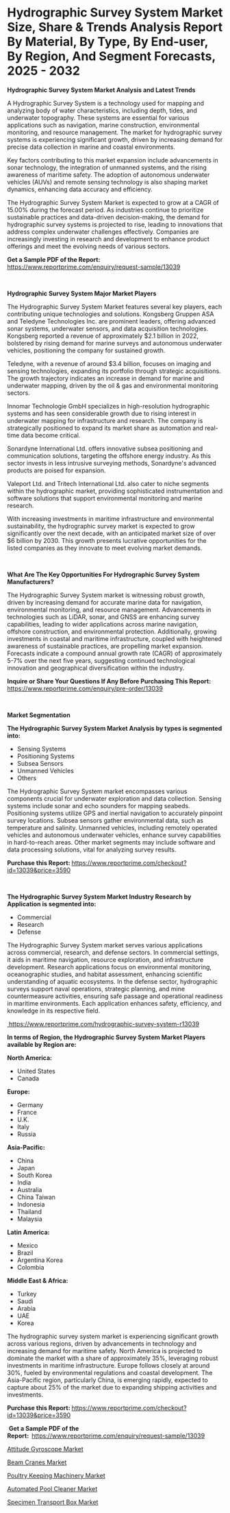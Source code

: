 <p><h1>Hydrographic Survey System Market Size, Share & Trends Analysis Report By Material, By Type, By End-user, By Region, And Segment Forecasts, 2025 - 2032</h1></p><p><strong>Hydrographic Survey System Market Analysis and Latest Trends</strong></p>
<p><p>A Hydrographic Survey System is a technology used for mapping and analyzing body of water characteristics, including depth, tides, and underwater topography. These systems are essential for various applications such as navigation, marine construction, environmental monitoring, and resource management. The market for hydrographic survey systems is experiencing significant growth, driven by increasing demand for precise data collection in marine and coastal environments. </p><p>Key factors contributing to this market expansion include advancements in sonar technology, the integration of unmanned systems, and the rising awareness of maritime safety. The adoption of autonomous underwater vehicles (AUVs) and remote sensing technology is also shaping market dynamics, enhancing data accuracy and efficiency.</p><p>The Hydrographic Survey System Market is expected to grow at a CAGR of 15.00% during the forecast period. As industries continue to prioritize sustainable practices and data-driven decision-making, the demand for hydrographic survey systems is projected to rise, leading to innovations that address complex underwater challenges effectively. Companies are increasingly investing in research and development to enhance product offerings and meet the evolving needs of various sectors.</p></p>
<p><strong>Get a Sample PDF of the Report:&nbsp;</strong> <a href="https://www.reportprime.com/enquiry/request-sample/13039?utm_campaign=1875&utm_medium=2&utm_source=Github&utm_content=ia&utm_term=19032025&utm_id=hydrographic-survey-system">https://www.reportprime.com/enquiry/request-sample/13039</a></p>
<p>&nbsp;</p>
<p><strong>Hydrographic Survey System Major Market Players</strong></p>
<p><p>The Hydrographic Survey System Market features several key players, each contributing unique technologies and solutions. Kongsberg Gruppen ASA and Teledyne Technologies Inc. are prominent leaders, offering advanced sonar systems, underwater sensors, and data acquisition technologies. Kongsberg reported a revenue of approximately $2.1 billion in 2022, bolstered by rising demand for marine surveys and autonomous underwater vehicles, positioning the company for sustained growth.</p><p>Teledyne, with a revenue of around $3.4 billion, focuses on imaging and sensing technologies, expanding its portfolio through strategic acquisitions. The growth trajectory indicates an increase in demand for marine and underwater mapping, driven by the oil & gas and environmental monitoring sectors.</p><p>Innomar Technologie GmbH specializes in high-resolution hydrographic systems and has seen considerable growth due to rising interest in underwater mapping for infrastructure and research. The company is strategically positioned to expand its market share as automation and real-time data become critical.</p><p>Sonardyne International Ltd. offers innovative subsea positioning and communication solutions, targeting the offshore energy industry. As this sector invests in less intrusive surveying methods, Sonardyne's advanced products are poised for expansion.</p><p>Valeport Ltd. and Tritech International Ltd. also cater to niche segments within the hydrographic market, providing sophisticated instrumentation and software solutions that support environmental monitoring and marine research.</p><p>With increasing investments in maritime infrastructure and environmental sustainability, the hydrographic survey market is expected to grow significantly over the next decade, with an anticipated market size of over $6 billion by 2030. This growth presents lucrative opportunities for the listed companies as they innovate to meet evolving market demands.</p></p>
<p>&nbsp;</p>
<p><strong>What Are The Key Opportunities For Hydrographic Survey System Manufacturers?</strong></p>
<p><p>The Hydrographic Survey System market is witnessing robust growth, driven by increasing demand for accurate marine data for navigation, environmental monitoring, and resource management. Advancements in technologies such as LiDAR, sonar, and GNSS are enhancing survey capabilities, leading to wider applications across marine navigation, offshore construction, and environmental protection. Additionally, growing investments in coastal and maritime infrastructure, coupled with heightened awareness of sustainable practices, are propelling market expansion. Forecasts indicate a compound annual growth rate (CAGR) of approximately 5-7% over the next five years, suggesting continued technological innovation and geographical diversification within the industry.</p></p>
<p><strong>Inquire or Share Your Questions If Any Before Purchasing This Report:</strong> <a href="https://www.reportprime.com/enquiry/pre-order/13039?utm_campaign=1875&utm_medium=2&utm_source=Github&utm_content=ia&utm_term=19032025&utm_id=hydrographic-survey-system">https://www.reportprime.com/enquiry/pre-order/13039</a></p>
<p>&nbsp;</p>
<p><strong>Market Segmentation</strong></p>
<p><strong>The Hydrographic Survey System Market Analysis by types is segmented into:</strong></p>
<p><ul><li>Sensing Systems</li><li>Positioning Systems</li><li>Subsea Sensors</li><li>Unmanned Vehicles</li><li>Others</li></ul></p>
<p><p>The Hydrographic Survey System market encompasses various components crucial for underwater exploration and data collection. Sensing systems include sonar and echo sounders for mapping seabeds. Positioning systems utilize GPS and inertial navigation to accurately pinpoint survey locations. Subsea sensors gather environmental data, such as temperature and salinity. Unmanned vehicles, including remotely operated vehicles and autonomous underwater vehicles, enhance survey capabilities in hard-to-reach areas. Other market segments may include software and data processing solutions, vital for analyzing survey results.</p></p>
<p><strong>Purchase this Report:&nbsp;</strong><a href="https://www.reportprime.com/checkout?id=13039&price=3590&utm_campaign=1875&utm_medium=2&utm_source=Github&utm_content=ia&utm_term=19032025&utm_id=hydrographic-survey-system">https://www.reportprime.com/checkout?id=13039&price=3590</a></p>
<p>&nbsp;</p>
<p><strong>The Hydrographic Survey System Market Industry Research by Application is segmented into:</strong></p>
<p><ul><li>Commercial</li><li>Research</li><li>Defense</li></ul></p>
<p><p>The Hydrographic Survey System market serves various applications across commercial, research, and defense sectors. In commercial settings, it aids in maritime navigation, resource exploration, and infrastructure development. Research applications focus on environmental monitoring, oceanographic studies, and habitat assessment, enhancing scientific understanding of aquatic ecosystems. In the defense sector, hydrographic surveys support naval operations, strategic planning, and mine countermeasure activities, ensuring safe passage and operational readiness in maritime environments. Each application enhances safety, efficiency, and knowledge in its respective field.</p></p>
<p><a href="https://www.reportprime.com/hydrographic-survey-system-r13039?utm_campaign=1875&utm_medium=2&utm_source=Github&utm_content=ia&utm_term=19032025&utm_id=hydrographic-survey-system">&nbsp;https://www.reportprime.com/hydrographic-survey-system-r13039</a></p>
<p><strong>In terms of Region, the Hydrographic Survey System Market Players available by Region are:</strong></p>
<p>
    <p> <strong> North America: </strong>
        <ul>
            <li>United States</li>
            <li>Canada</li>
        </ul>
        </p> 
    <p> <strong> Europe: </strong>
        <ul>
            <li>Germany</li>
            <li>France</li>
            <li>U.K.</li>
            <li>Italy</li>
            <li>Russia</li>
        </ul>
        </p> 
    <p> <strong> Asia-Pacific: </strong>
        <ul>
            <li>China</li>
            <li>Japan</li>
            <li>South Korea</li>
            <li>India</li>
            <li>Australia</li>
            <li>China Taiwan</li>
            <li>Indonesia</li>
            <li>Thailand</li>
            <li>Malaysia</li>
        </ul>
        </p> 
    <p> <strong> Latin America: </strong>
        <ul>
            <li>Mexico</li>
            <li>Brazil</li>
            <li>Argentina Korea</li>
            <li>Colombia</li>
        </ul>
        </p> 
    <p> <strong> Middle East & Africa: </strong>
        <ul>
            <li>Turkey</li>
            <li>Saudi</li>
            <li>Arabia</li>
            <li>UAE</li>
            <li>Korea</li>
        </ul>
    </p>
    </p>
<p><p>The hydrographic survey system market is experiencing significant growth across various regions, driven by advancements in technology and increasing demand for maritime safety. North America is projected to dominate the market with a share of approximately 35%, leveraging robust investments in maritime infrastructure. Europe follows closely at around 30%, fueled by environmental regulations and coastal development. The Asia-Pacific region, particularly China, is emerging rapidly, expected to capture about 25% of the market due to expanding shipping activities and investments.</p></p>
<p><strong>Purchase this Report: </strong><a href="https://www.reportprime.com/checkout?id=13039&price=3590&utm_campaign=1875&utm_medium=2&utm_source=Github&utm_content=ia&utm_term=19032025&utm_id=hydrographic-survey-system">https://www.reportprime.com/checkout?id=13039&price=3590</a></p>
<p>&nbsp;<strong>Get a Sample PDF of the Report:&nbsp;&nbsp;</strong><a href="https://www.reportprime.com/enquiry/request-sample/13039?utm_campaign=1875&utm_medium=2&utm_source=Github&utm_content=ia&utm_term=19032025&utm_id=hydrographic-survey-system">https://www.reportprime.com/enquiry/request-sample/13039</a></p>
<p><strong></strong></p>
<p><p><a href="https://github.com/rutupueyed/Market-Research-Report-List-1/blob/main/attitude-gyroscope-market.md?utm_campaign=1875&utm_medium=2&utm_source=Github&utm_content=ia&utm_term=19032025&utm_id=hydrographic-survey-system">Attitude Gyroscope Market</a></p><p><a href="https://github.com/burnicndole/Market-Research-Report-List-1/blob/main/beam-cranes-market.md?utm_campaign=1875&utm_medium=2&utm_source=Github&utm_content=ia&utm_term=19032025&utm_id=hydrographic-survey-system">Beam Cranes Market</a></p><p><a href="https://github.com/altafvaraswj/Market-Research-Report-List-1/blob/main/poultry-keeping-machinery-market.md?utm_campaign=1875&utm_medium=2&utm_source=Github&utm_content=ia&utm_term=19032025&utm_id=hydrographic-survey-system">Poultry Keeping Machinery Market</a></p><p><a href="https://github.com/hurstsaqibyl/Market-Research-Report-List-1/blob/main/automated-pool-cleaner-market.md?utm_campaign=1875&utm_medium=2&utm_source=Github&utm_content=ia&utm_term=19032025&utm_id=hydrographic-survey-system">Automated Pool Cleaner Market</a></p><p><a href="https://github.com/cevzarvargem/Market-Research-Report-List-1/blob/main/specimen-transport-box-market.md?utm_campaign=1875&utm_medium=2&utm_source=Github&utm_content=ia&utm_term=19032025&utm_id=hydrographic-survey-system">Specimen Transport Box Market</a></p></p>